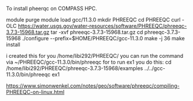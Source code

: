 To install pheerqc on COMPASS HPC.

module purge
module load gcc/11.3.0
mkdir PHREEQC
cd PHREEQC
curl -OLC https://water.usgs.gov/water-resources/software/PHREEQC/phreeqc-3.7.3-15968.tar.gz
tar -xvf  phreeqc-3.7.3-15968.tar.gz
cd phreeqc-3.7.3-15968
./configure --prefix=$HOME/PHREEQC/gcc-11.3.0
make -j 36
make install

i created this for you /home/libi292/PHREEQC/ you can run the command via ~/PHREEQC/gcc-11.3.0/bin/phreeqc
for to run ex1 you do this:
cd /home/libi292/PHREEQC/phreeqc-3.7.3-15968/examples
../../gcc-11.3.0/bin/phreeqc ex1



https://www.simonwenkel.com/notes/geo/software/phreeqc/compiling-PHREEQC-on-linux.html
